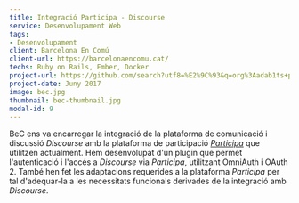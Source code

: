 ```yaml
---
title: Integració Participa - Discourse
service: Desenvolupament Web
tags:
- Desenvolupament
client: Barcelona En Comú
client-url: https://barcelonaencomu.cat/
techs: Ruby on Rails, Ember, Docker
project-url: https://github.com/search?utf8=%E2%9C%93&q=org%3Aadab1ts+participa
project-date: Juny 2017
image: bec.jpg
thumbnail: bec-thumbnail.jpg
modal-id: 9
---
```

BeC ens va encarregar la integració de la plataforma de comunicació i discussió *Discourse* amb la plataforma de participació [*Participa*](https://participa.barcelonaencomu.cat/) que utilitzen actualment. Hem desenvolupat d'un plugin que permet l'autenticació i l'accés a *Discourse* via *Participa*, utilitzant OmniAuth i OAuth 2. També hen fet les adaptacions requerides a la plataforma *Participa* per tal d'adequar-la a les necessitats funcionals derivades de la integració amb *Discourse*.
